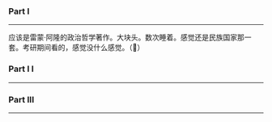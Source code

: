### Part I 
----

应该是雷蒙·阿隆的政治哲学著作。大块头。数次睡着。感觉还是民族国家那一套。考研期间看的，感觉没什么感觉。（💨）


### Part I I 
-----


### Part III 
-----